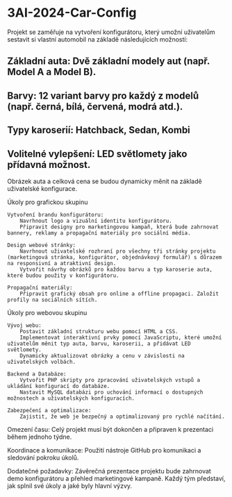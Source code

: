 # 3AI-2024-Car-Config
Projekt se zaměřuje na vytvoření konfigurátoru, který umožní uživatelům sestavit si vlastní automobil na základě následujících možností:
## Základní auta: Dvě základní modely aut (např. Model A a Model B).
## Barvy: 12 variant barvy pro každý z modelů (např. černá, bílá, červená, modrá atd.).
## Typy karoserií: Hatchback, Sedan, Kombi
## Volitelné vylepšení: LED světlomety jako přídavná možnost.

Obrázek auta a celková cena se budou dynamicky měnit na základě uživatelské konfigurace.

Úkoly pro grafickou skupinu
    
    Vytvoření brandu konfigurátoru:
        Navrhnout logo a vizuální identitu konfigurátoru.
        Připravit designy pro marketingovou kampaň, která bude zahrnovat bannery, reklamy a propagační materiály pro sociální média.

    Design webové stránky:
        Navrhnout uživatelské rozhraní pro všechny tři stránky projektu (marketingová stránka, konfigurátor, objednávkový formulář) s důrazem na responsivní a atraktivní design.
        Vytvořit návrhy obrázků pro každou barvu a typ karoserie auta, které budou použity v konfigurátoru.

    Propagační materiály:
        Připravit grafický obsah pro online a offline propagaci. Založit profily na sociálních sítích.

Úkoly pro webovou skupinu
    
    Vývoj webu:
        Postavit základní strukturu webu pomocí HTML a CSS.
        Implementovat interaktivní prvky pomocí JavaScriptu, které umožní uživatelům měnit typ auta, barvu, karoserii, a přidávat LED světlomety.
        Dynamicky aktualizovat obrázky a cenu v závislosti na uživatelských volbách.

    Backend a Databáze:
        Vytvořit PHP skripty pro zpracování uživatelských vstupů a ukládání konfigurací do databáze.
        Nastavit MySQL databázi pro uchování informací o dostupných možnostech a uživatelských konfiguracích.

    Zabezpečení a optimalizace:
        Zajistit, že web je bezpečný a optimalizovaný pro rychlé načítání.

Omezení času: 
    Celý projekt musí být dokončen a připraven k prezentaci během jednoho týdne.

Koordinace a komunikace: 
    Použití nástroje GitHub pro komunikaci a sledování pokroku úkolů.

Dodatečné požadavky: 
    Závěrečná prezentace projektu bude zahrnovat demo konfigurátoru a přehled marketingové kampaně.
    Každý tým představí, jak splnil své úkoly a jaké byly hlavní výzvy.
